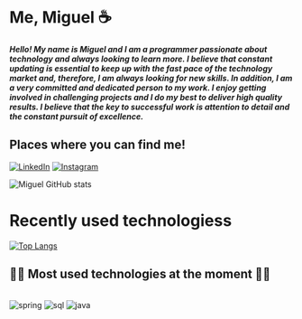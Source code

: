 # Me, Miguel ☕
##### Hello! My name is Miguel and I am a programmer passionate about technology and always looking to learn more. I believe that constant updating is essential to keep up with the fast pace of the technology market and, therefore, I am always looking for new skills. In addition, I am a very committed and dedicated person to my work. I enjoy getting involved in challenging projects and I do my best to deliver high quality results. I believe that the key to successful work is attention to detail and the constant pursuit of excellence. 

## Places where you can find me!
[![LinkedIn](https://img.shields.io/badge/LinkedIn-0077B5?style=for-the-badge&logo=linkedin&logoColor=white)](https://www.linkedin.com/in/miguel-vilela-896915232/)
[![Instagram](https://img.shields.io/badge/Instagram-E4405F?style=for-the-badge&logo=instagram&logoColor=white)](https://www.instagram.com/miguel_vilela_moraes/)

![Miguel GitHub stats](https://github-readme-stats.vercel.app/api?username=MiguelVMR&show_icons=true&theme=tokyonight)

# Recently used technologiess
[![Top Langs](https://github-readme-stats.vercel.app/api/top-langs/?username=MiguelVMR&layout=compact)](https://github.com/MiguelVMR)


## 👩‍💻 Most used technologies at the moment 👩‍💻
<div style= "display: inline_block"><br/>
    <img alt= "spring" src="https://img.shields.io/badge/Spring-6DB33F?style=for-the-badge&logo=spring&logoColor=white"/>
    <img alt= "sql" src="https://img.shields.io/badge/MySQL-00000F?style=for-the-badge&logo=mysql&logoColor=white"/>
    <img alt= "java" src="https://img.shields.io/badge/Java-ED8B00?style=for-the-badge&logo=openjdk&logoColor=white"/>
    
</div>












